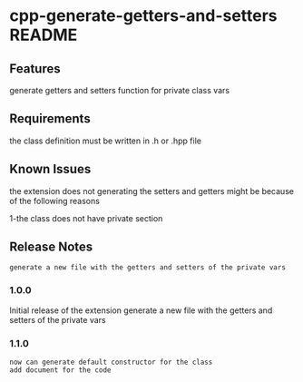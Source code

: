 # cpp-generate-getters-and-setters README

## Features
generate getters and setters function for private class vars

## Requirements
the class definition must be written in .h or .hpp file 

## Known Issues

the extension does not generating the setters and getters might 
be because of the following reasons 

1-the class does not have private section

## Release Notes
    generate a new file with the getters and setters of the private vars
    
### 1.0.0

Initial release of the extension
generate a new file with the getters and setters of the private vars

### 1.1.0
    now can generate default constructor for the class
    add document for the code 
    



